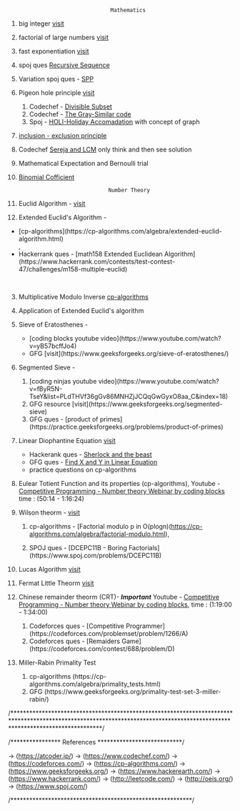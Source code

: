 


 									Mathematics
									
									
01.  big integer [visit](https://www.geeksforgeeks.org/advanced-c-boost-library/)

02.  factorial of large numbers [visit](https://www.geeksforgeeks.org/factorial-large-number/) 

03.  fast exponentiation [visit](https://cp-algorithms.com/algebra/binary-exp.html)

04.  spoj ques [Recursive Sequence](https://www.spoj.com/problems/SEQ/)

05.  Variation spoj ques - [SPP](https://www.spoj.com/problems/SPP/)

06.  Pigeon hole principle [visit](https://www.geeksforgeeks.org/discrete-mathematics-the-pigeonhole-principle/)
	<ol>
	<li>Codechef - [Divisible Subset](https://www.codechef.com/problems/DIVSUBS)</li>
	<li>Codechef - [The Gray-Similar code](https://www.codechef.com/problems/GRAYSC)</li>
	<li>Spoj - [HOLI-Holiday Accomadation](https://www.spoj.com/problems/HOLI/) with concept of graph</li>
	</ol>
07.  [inclusion - exclusion principle](https://cp-algorithms.com/combinatorics/inclusion-exclusion.html)

08.  Codechef [Sereja and LCM](https://www.codechef.com/problems/SEALCM) only think and then see solution

09.  Mathematical Expectation and Bernoulli trial

10.  [Binomial Cofficient](https://cp-algorithms.com/combinatorics/binomial-coefficients.html) 




									 Number Theory




01.  Euclid Algorithm - [visit](https://www.hackerrank.com/challenges/functional-programming-warmups-in-recursion---gcd/problem#:~:text=Given%20two%20integers%2C%20and%20%2C%20a,at%20a%20more%20efficient%20implementation.)

02.  Extended Euclid's Algorithm - 
<ul><li>[cp-algorithms](https://cp-algorithms.com/algebra/extended-euclid-algorithm.html)</li>,<li>Hackerrank ques - [math158 Extended Euclidean Algorithm](https://www.hackerrank.com/contests/test-contest-47/challenges/m158-multiple-euclid)</li></ul>
<br>

03. Multiplicative Modulo Inverse [cp-algorithms](https://cp-algorithms.com/algebra/module-inverse.html)

04. Application of Extended Euclid's algorithm

05. Sieve of Eratosthenes -
	<ul>
	<li>[coding blocks youtube video](https://www.youtube.com/watch?v=yB57bcffJo4)</li>
	<li>GFG [visit](https://www.geeksforgeeks.org/sieve-of-eratosthenes/)</li>
	</ul>

06. Segmented Sieve -
	<ol>
	<li>[coding ninjas youtube video](https://www.youtube.com/watch?v=fByR5N-TseY&list=PLdTHVf36gGv86MNHZjJCQqGwGyxO8aa_C&index=18)</li>
	<li>GFG resource [visit](https://www.geeksforgeeks.org/segmented-sieve)</li>
	<li>GFG ques - [product of primes](https://practice.geeksforgeeks.org/problems/product-of-primes)</li>
	</ol>

07. Linear Diophantine Equation [visit](https://cp-algorithms.com/algebra/linear-diophantine-equation.html)
    	<ul>
    		<li>Hackerank ques - [Sherlock and the beast](https://www.hackerrank.com/challenges/sherlock-and-the-beast/problem)</li>
    		<li>GFG ques - [Find X and Y in Linear Equation](https://practice.geeksforgeeks.org/problems/find-x-and-y-in-linear-equation/0)</li>
		<li>practice questions on cp-algorithms</li>
    	</ul>  

08. Eulear Totient Function and its properties (cp-algorithms),
    Youtube - [Competitive Programming - Number theory Webinar by coding blocks](https://www.youtube.com/watch?v=vPum8EqmFz0) time : (50:14 - 1:16:24)

09. Wilson theorm - [visit](https://www.geeksforgeeks.org/wilsons-theorem)
    	<ol>
    	<li>cp-algorithms - [Factorial modulo p in O(plogn)(https://cp-algorithms.com/algebra/factorial-modulo.html),</li>
	<li>SPOJ ques - [DCEPC11B - Boring Factorials](https://www.spoj.com/problems/DCEPC11B)</li>
	</ol>

10. Lucas Algorithm [visit](https://www.hackerearth.com/practice/notes/ncr-mod-mod-lucas-theorem)
    
11. Fermat Little Theorm [visit](https://www.youtube.com/watch?v=aGjfSTr_0AE)
  
12. Chinese remainder theorm (CRT)- ***Important*** Youtube - [Competitive Programming - Number theory Webinar by coding blocks](https://www.youtube.com/watch?v=vPum8EqmFz0), time : (1:19:00 - 1:34:00)
	
	<ol>
    	<li>Codeforces ques - [Competitive Programmer](https://codeforces.com/problemset/problem/1266/A)</li>
	<li>Codeforces ques - [Remaiders Game](https://codeforces.com/contest/688/problem/D)</li>
	</ol>
13. Miller-Rabin Primality Test 
	<ol>
	<li>cp-algorithms (https://cp-algorithms.com/algebra/primality_tests.html)</li>
	<li>GFG (https://www.geeksforgeeks.org/primality-test-set-3-miller-rabin/)</li>
	</ol>

/****************************************************************************************************************************************************************************/
     




/**************** References ***************************/


-> (https://atcoder.jp/)
-> (https://www.codechef.com/)
-> (https://codeforces.com/)
-> (https://cp-algorithms.com/)
-> (https://www.geeksforgeeks.org/)
-> (https://www.hackerearth.com/)
-> (https://www.hackerrank.com/)
-> (http://leetcode.com/)
-> (http://oeis.org/)
-> (https://www.spoj.com/)

/**********************************************************/












